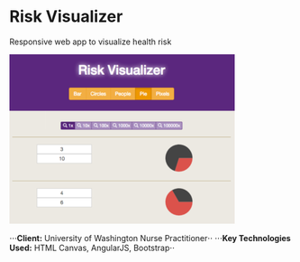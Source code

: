 # Risk Visualizer
Responsive web app to visualize health risk

![alt text](https://github.com/xrochoa/RiskVisualizer/blob/master/github/cover.png "App Preview")

⋅⋅⋅**Client:** University of Washington Nurse Practitioner⋅⋅
⋅⋅⋅**Key Technologies Used:** HTML Canvas, AngularJS, Bootstrap⋅⋅
